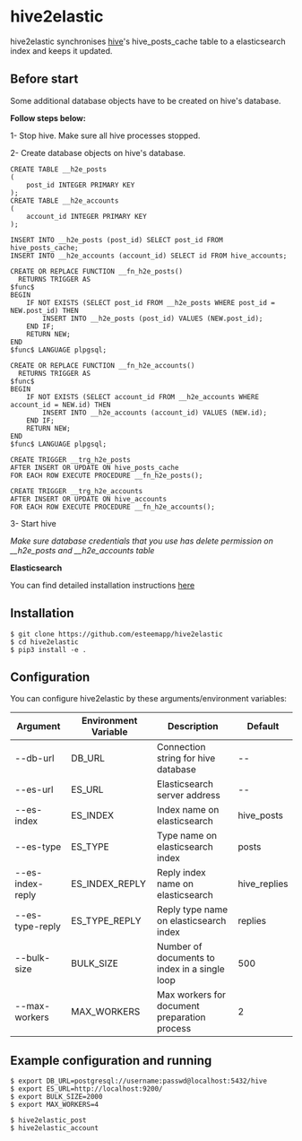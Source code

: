 # hive2elastic

hive2elastic synchronises [hive](https://github.com/steemit/hivemind)'s hive_posts_cache table to a elasticsearch index and keeps it updated.


## Before start

Some additional database objects have to be created on hive's database.

**Follow steps below:**

1- Stop hive. Make sure all hive processes stopped.

2- Create database objects on hive's database.

```
CREATE TABLE __h2e_posts
(
    post_id INTEGER PRIMARY KEY
);
CREATE TABLE __h2e_accounts
(
    account_id INTEGER PRIMARY KEY
);
```

```
INSERT INTO __h2e_posts (post_id) SELECT post_id FROM hive_posts_cache;
INSERT INTO __h2e_accounts (account_id) SELECT id FROM hive_accounts;
```

```
CREATE OR REPLACE FUNCTION __fn_h2e_posts()
  RETURNS TRIGGER AS
$func$
BEGIN   
    IF NOT EXISTS (SELECT post_id FROM __h2e_posts WHERE post_id = NEW.post_id) THEN
    	INSERT INTO __h2e_posts (post_id) VALUES (NEW.post_id);
	END IF;
	RETURN NEW;
END
$func$ LANGUAGE plpgsql;

CREATE OR REPLACE FUNCTION __fn_h2e_accounts()
  RETURNS TRIGGER AS
$func$
BEGIN   
    IF NOT EXISTS (SELECT account_id FROM __h2e_accounts WHERE account_id = NEW.id) THEN
    	INSERT INTO __h2e_accounts (account_id) VALUES (NEW.id);
	END IF;
	RETURN NEW;
END
$func$ LANGUAGE plpgsql;
```

```
CREATE TRIGGER __trg_h2e_posts
AFTER INSERT OR UPDATE ON hive_posts_cache
FOR EACH ROW EXECUTE PROCEDURE __fn_h2e_posts();

CREATE TRIGGER __trg_h2e_accounts
AFTER INSERT OR UPDATE ON hive_accounts
FOR EACH ROW EXECUTE PROCEDURE __fn_h2e_accounts();
```

3- Start hive

*Make sure database credentials that you use has delete permission on __h2e_posts and __h2e_accounts table*

**Elasticsearch** 

You can find detailed installation instructions [here](https://www.elastic.co/guide/en/elasticsearch/reference/current/install-elasticsearch.html)


## Installation

```
$ git clone https://github.com/esteemapp/hive2elastic
$ cd hive2elastic
$ pip3 install -e .
```

## Configuration

You can configure hive2elastic by these arguments/environment variables:


|	Argument	|	Environment Variable	|	Description | Default|
|	--------	|	--------	|	--------	|  --------	|  
|	--db-url	|	DB_URL	|	Connection string for hive database	| -- | 
|	--es-url	|	ES_URL	|	Elasticsearch server address	| -- | 
|	--es-index	|	ES_INDEX	|	 Index name on elasticsearch	| hive_posts | 
|	--es-type	|	ES_TYPE	|	 Type name on elasticsearch index | posts | 
|	--es-index-reply	|	ES_INDEX_REPLY	|	Reply index name on elasticsearch	| hive_replies | 
|	--es-type-reply	|	ES_TYPE_REPLY	|   Reply type name on elasticsearch index | replies | 
|	--bulk-size	|	BULK_SIZE	|	 Number of documents to index in a single loop | 500 | 
|	--max-workers	|	MAX_WORKERS	|  Max workers for document preparation process | 2 | 


## Example configuration and running

```
$ export DB_URL=postgresql://username:passwd@localhost:5432/hive 
$ export ES_URL=http://localhost:9200/
$ export BULK_SIZE=2000                 
$ export MAX_WORKERS=4

$ hive2elastic_post
$ hive2elastic_account
```
